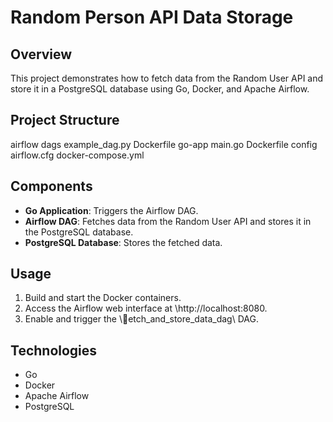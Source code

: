 ﻿# Random Person API Data Storage

## Overview

This project demonstrates how to fetch data from the Random User API and store it in a PostgreSQL database using Go, Docker, and Apache Airflow.

## Project Structure
 airflow
    dags
       example_dag.py
    Dockerfile
 go-app
    main.go
    Dockerfile
 config
    airflow.cfg
 docker-compose.yml

## Components

- **Go Application**: Triggers the Airflow DAG.
- **Airflow DAG**: Fetches data from the Random User API and stores it in the PostgreSQL database.
- **PostgreSQL Database**: Stores the fetched data.

## Usage

1. Build and start the Docker containers.
2. Access the Airflow web interface at \http://localhost:8080\.
3. Enable and trigger the \etch_and_store_data_dag\ DAG.

## Technologies

- Go
- Docker
- Apache Airflow
- PostgreSQL

